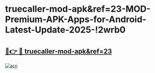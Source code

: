 # truecaller-mod-apk&ref=23-MOD-Premium-APK-Apps-for-Android-Latest-Update-2025-!2wrb0

# <h2><a href="https://h4wogb.esa.edu.pl?title=truecaller-mod-apk&ref=23&ref=2wrb0">🔗👉 🔴 truecaller-mod-apk&ref=23</a></h2>

[![acn](https://github.com/user-attachments/assets/0f9c940e-d8b0-45ae-aac7-cd30a18b3e1c)](https://h4wogb.esa.edu.pl?title=truecaller-mod-apk&ref=23&ref=2wrb0)

